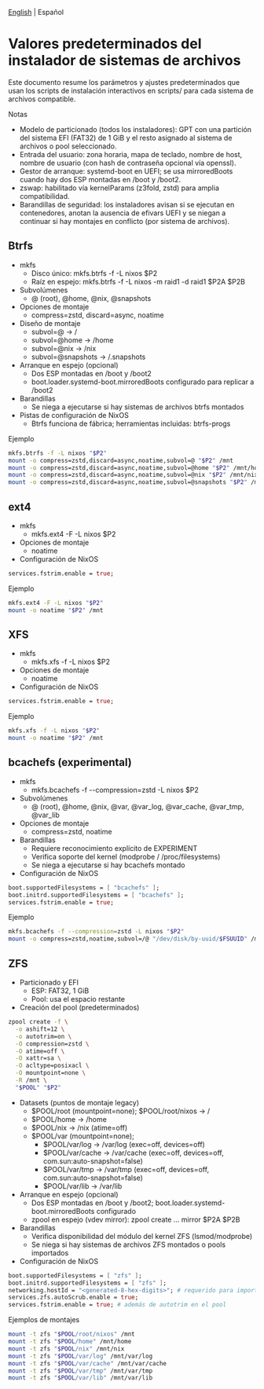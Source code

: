 <!--
Author: Don Williams (aka ddubs)
Created: 2025-10-21
Project: https://github.com/dwilliam62/nix-iso
-->

[English](./filesystem-defaults.md) | Español

# Valores predeterminados del instalador de sistemas de archivos

Este documento resume los parámetros y ajustes predeterminados que usan los scripts de instalación interactivos en scripts/ para cada sistema de archivos compatible.

Notas
- Modelo de particionado (todos los instaladores): GPT con una partición del sistema EFI (FAT32) de 1 GiB y el resto asignado al sistema de archivos o pool seleccionado.
- Entrada del usuario: zona horaria, mapa de teclado, nombre de host, nombre de usuario (con hash de contraseña opcional vía openssl).
- Gestor de arranque: systemd-boot en UEFI; se usa mirroredBoots cuando hay dos ESP montadas en /boot y /boot2.
- zswap: habilitado vía kernelParams (z3fold, zstd) para amplia compatibilidad.
- Barandillas de seguridad: los instaladores avisan si se ejecutan en contenedores, anotan la ausencia de efivars UEFI y se niegan a continuar si hay montajes en conflicto (por sistema de archivos).

## Btrfs
- mkfs
  - Disco único: mkfs.btrfs -f -L nixos $P2
  - Raíz en espejo: mkfs.btrfs -f -L nixos -m raid1 -d raid1 $P2A $P2B
- Subvolúmenes
  - @ (root), @home, @nix, @snapshots
- Opciones de montaje
  - compress=zstd, discard=async, noatime
- Diseño de montaje
  - subvol=@ → /
  - subvol=@home → /home
  - subvol=@nix → /nix
  - subvol=@snapshots → /.snapshots
- Arranque en espejo (opcional)
  - Dos ESP montadas en /boot y /boot2
  - boot.loader.systemd-boot.mirroredBoots configurado para replicar a /boot2
- Barandillas
  - Se niega a ejecutarse si hay sistemas de archivos btrfs montados
- Pistas de configuración de NixOS
  - Btrfs funciona de fábrica; herramientas incluidas: btrfs-progs

Ejemplo
```sh
mkfs.btrfs -f -L nixos "$P2"
mount -o compress=zstd,discard=async,noatime,subvol=@ "$P2" /mnt
mount -o compress=zstd,discard=async,noatime,subvol=@home "$P2" /mnt/home
mount -o compress=zstd,discard=async,noatime,subvol=@nix "$P2" /mnt/nix
mount -o compress=zstd,discard=async,noatime,subvol=@snapshots "$P2" /mnt/.snapshots
```

## ext4
- mkfs
  - mkfs.ext4 -F -L nixos $P2
- Opciones de montaje
  - noatime
- Configuración de NixOS
```nix
services.fstrim.enable = true;
```

Ejemplo
```sh
mkfs.ext4 -F -L nixos "$P2"
mount -o noatime "$P2" /mnt
```

## XFS
- mkfs
  - mkfs.xfs -f -L nixos $P2
- Opciones de montaje
  - noatime
- Configuración de NixOS
```nix
services.fstrim.enable = true;
```

Ejemplo
```sh
mkfs.xfs -f -L nixos "$P2"
mount -o noatime "$P2" /mnt
```

## bcachefs (experimental)
- mkfs
  - mkfs.bcachefs -f --compression=zstd -L nixos $P2
- Subvolúmenes
  - @ (root), @home, @nix, @var, @var_log, @var_cache, @var_tmp, @var_lib
- Opciones de montaje
  - compress=zstd, noatime
- Barandillas
  - Requiere reconocimiento explícito de EXPERIMENT
  - Verifica soporte del kernel (modprobe / /proc/filesystems)
  - Se niega a ejecutarse si hay bcachefs montado
- Configuración de NixOS
```nix
boot.supportedFilesystems = [ "bcachefs" ];
boot.initrd.supportedFilesystems = [ "bcachefs" ];
services.fstrim.enable = true;
```

Ejemplo
```sh
mkfs.bcachefs -f --compression=zstd -L nixos "$P2"
mount -o compress=zstd,noatime,subvol=/@ "/dev/disk/by-uuid/$FSUUID" /mnt
```

## ZFS
- Particionado y EFI
  - ESP: FAT32, 1 GiB
  - Pool: usa el espacio restante
- Creación del pool (predeterminados)
```sh
zpool create -f \
  -o ashift=12 \
  -o autotrim=on \
  -O compression=zstd \
  -O atime=off \
  -O xattr=sa \
  -O acltype=posixacl \
  -O mountpoint=none \
  -R /mnt \
  "$POOL" "$P2"
```
- Datasets (puntos de montaje legacy)
  - $POOL/root (mountpoint=none); $POOL/root/nixos → /
  - $POOL/home → /home
  - $POOL/nix → /nix (atime=off)
  - $POOL/var (mountpoint=none);
    - $POOL/var/log → /var/log (exec=off, devices=off)
    - $POOL/var/cache → /var/cache (exec=off, devices=off, com.sun:auto-snapshot=false)
    - $POOL/var/tmp → /var/tmp (exec=off, devices=off, com.sun:auto-snapshot=false)
    - $POOL/var/lib → /var/lib
- Arranque en espejo (opcional)
  - Dos ESP montadas en /boot y /boot2; boot.loader.systemd-boot.mirroredBoots configurado
  - zpool en espejo (vdev mirror): zpool create ... mirror $P2A $P2B
- Barandillas
  - Verifica disponibilidad del módulo del kernel ZFS (lsmod/modprobe)
  - Se niega si hay sistemas de archivos ZFS montados o pools importados
- Configuración de NixOS
```nix
boot.supportedFilesystems = [ "zfs" ];
boot.initrd.supportedFilesystems = [ "zfs" ];
networking.hostId = "<generated-8-hex-digits>"; # requerido para import en initrd
services.zfs.autoScrub.enable = true;
services.fstrim.enable = true; # además de autotrim en el pool
```

Ejemplos de montajes
```sh
mount -t zfs "$POOL/root/nixos" /mnt
mount -t zfs "$POOL/home" /mnt/home
mount -t zfs "$POOL/nix" /mnt/nix
mount -t zfs "$POOL/var/log" /mnt/var/log
mount -t zfs "$POOL/var/cache" /mnt/var/cache
mount -t zfs "$POOL/var/tmp" /mnt/var/tmp
mount -t zfs "$POOL/var/lib" /mnt/var/lib
```

